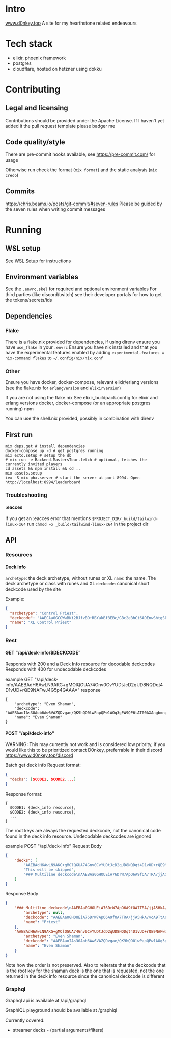 # Intro
www.d0nkey.top
A site for my hearthstone related endeavours

# Tech stack
- elixir, phoenix framework
- postgres
- cloudflare, hosted on hetzner using dokku

# Contributing
## Legal and licensing
Contributions should be provided under the Apache License. If I haven't yet added it the pull request template please badger me

## Code quality/style
There are pre-commit hooks available, see https://pre-commit.com/ for usage

Otherwise run check the format (`mix format`) and the static analysis (`mix credo`)

## Commits
https://chris.beams.io/posts/git-commit/#seven-rules
Please be guided by the seven rules when writing commit messages

# Running
## WSL setup
See [WSL Setup](WSL_SETUP.md) for instructions
## Environment variables
See the `.envrc.skel` for required and optional environment variables
For third parties (like discord/twitch) see their developer portals for how to get the tokens/secrets/ids

<!-- If you use direnv you can just add the following
```
export BNET_CLIENT_SECRET='' 
export DISCORD_TOKEN=''
export TWITCH_CLIENT_ID=''
export TWITCH_CLIENT_SECRET=''

```
The above are required for running the site in development. Some features (like patreon integration) will require additional info if you want to use them. -->
## Dependencies
### Flake
There is a flake.nix provided for dependencies, if using direnv ensure you have `use_flake` in your `.envrc`
Ensure you have nix installed and that you have the experimental features enabled by adding `experimental-features = nix-command flakes` to `~/.config/nix/nix.conf`
### Other
Ensure you have docker, docker-compose, relevant elixir/erlang versions (see the flake.nix for `erlangVersion` and `elixirVersion`)

If you are not using the flake.nix 
See elixir_buildpack.config for elixir and erlang versions
docker, docker-compose (or an appropriate postgres running)
npm 

You can use the shell.nix provided, possibly in combination with direnv

## First run
```shell
mix deps.get # install dependencies
docker-compose up -d # get postgres running
mix ecto.setup # setup the db
# mix run -e Backend.MastersTour.fetch # optional, fetches the currently invited players
cd assets && npm install && cd ..
mix assets.setup
iex -S mix phx.server # start the server at port 8994. Open http://localhost:8994/leaderboard
```
### Troubleshooting
#### :eacces
If you get an :eacces error that mentions `$PROJECT_DIR/_build/tailwind-linux-x64` run `chmod +x _build/tailwind-linux-x64` in the project dir


## API
### Resources
#### Deck Info
`archetype`: the deck archetype, without runes or XL
`name`: the name. The deck archetype or class with runes and XL
`deckcode`: canonical short deckcode used by the site

Example:
```json
{
  "archetype": "Control Priest",
  "deckcode": "AAECAa0GCOWwBKi2BJfvBO+RBYakBf3EBc/GBc2eBhCi6AOEnwShtgSktgSWtwT52wS43AS63ASGgwXgpAW7xAW7xwX7+AW4ngbPngbRngYAAQPwnwT9xAXFpQX9xAX++AX9xAUAAA==",
  "name": "XL Control Priest"
}
```

### Rest
#### GET "/api/deck-info/$DECKCODE"
Responds with 200 and a Deck Info resource for decodable deckcodes
Responds with 400 for undecodable deckcodes

example GET "/api/deck-info/AAEBAdH6AwLN9AKG+gMOlQGUA74Gnv0CvYUDtJcD2qUD8NQDqt4D1vUD+rQE9NAFwJ4G5p4GAAA="
response
```
{
    "archetype": "Even Shaman",
    "deckcode": "AAEBAaoIAs30Aob6Aw6VAZQDvgae/QK9hQO0lwPapQPw1AOq3gPW9QP6tAT00AXAngbmngYA",
    "name": "Even Shaman"
}
```

#### POST "/api/deck-info"
WARNING: This may currently not work and is considered low priority, if you would like this to be prioritized contact D0nkey, preferrable in their discord https://www.d0nkey.top/discord


Batch get deck info
Request format:
```json
{
  "decks": [$CODE1, $CODE2,...]
}
```
Response format:
```
{
  $CODE1: {deck_info resource},
  $CODE2: {deck_info resource},
  ...
}
```
The root keys are always the requested deckcode, not the canonical code found in the deck info resource. 
Undecodable deckcodes are ignored 

example POST "/api/deck-info"
Request Body
```json
{
    "decks": [
        "AAEBAdH6AwLN9AKG+gMOlQGUA74Gnv0CvYUDtJcD2qUD8NQDqt4D1vUD+rQE9NAFwJ4G5p4GAAA=",
        "This will be skipped",
        "### Multiline deckcode\nAAEBAa0GHOUEiA76DrW7ApO6A9fOA7TRA/jjA5HkA/voA9TtA62KBISfBISjBImjBIqjBIujBOWwBMeyBPTTBPXTBJrUBPrbBLjcBIaDBeKkBbvHBfv4BQH28AQA\n"
    ]
}
```
Response Body
```json
{
    "### Multiline deckcode\nAAEBAa0GHOUEiA76DrW7ApO6A9fOA7TRA/jjA5HkA/voA9TtA62KBISfBISjBImjBIqjBIujBOWwBMeyBPTTBPXTBJrUBPrbBLjcBIaDBeKkBbvHBfv4BQH28AQA\n": {
        "archetype": null,
        "deckcode": "AAEBAa0GHOUEiA76DrW7ApO6A9fOA7TRA/jjA5HkA/voA9TtA62KBISfBISjBImjBIqjBIujBOWwBMeyBPTTBPXTBJrUBPrbBLjcBIaDBeKkBbvHBfv4BQH28AQA",
        "name": "Priest"
    },
    "AAEBAdH6AwLN9AKG+gMOlQGUA74Gnv0CvYUDtJcD2qUD8NQDqt4D1vUD+rQE9NAFwJ4G5p4GAAA=": {
        "archetype": "Even Shaman",
        "deckcode": "AAEBAaoIAs30Aob6Aw6VAZQDvgae/QK9hQO0lwPapQPw1AOq3gPW9QP6tAT00AXAngbmngYA",
        "name": "Even Shaman"
    }
}
```

Note how the order is not preserved. Also to reiterate that the deckcode that is the root key for the shaman deck is the one that is requested, not the one returned in the deck info resource since the canonical deckcode is different


### Graphql
Graphql api is available at /api/graphql

GraphiQL playground should be available at /graphiql

Currently covered:
- streamer decks - (partial arguments/filters)